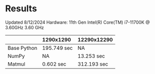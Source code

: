# Results
Updated 8/12/2024
Hardware: 11th Gen Intel(R) Core(TM) i7-11700K @ 3.60GHz 3.60 GHz

|              | 1290x1290 | 12290x12290 |
|:-------------|:----------|:------------|
| Base Python  | 195.749 sec | NA  |
| NumPy        | NA  | 13.253 sec   |
| Matmul       | 0.602 sec  | 312.193 sec   |
